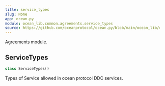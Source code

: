 ```yaml
---
title: service_types
slug: None
app: ocean.py
module: ocean_lib.common.agreements.service_types
source: https://github.com/oceanprotocol/ocean.py/blob/main/ocean_lib/common/agreements/service_types.py
---
```

Agreements module.

## ServiceTypes

```python
class ServiceTypes()
```

Types of Service allowed in ocean protocol DDO services.

